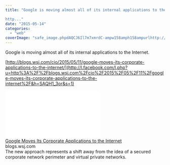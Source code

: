 ```yaml
---
title: "Google is moving almost all of its internal applications to the Internet. 

http..."
date: "2015-05-14"
categories: 
  - "web"
coverImage: "safe_image.phpdAQCJ6Il7m7xmrdC-ampw158amph158ampurlhttp://si.wsj_.net/public/resources/images/BN-IJ043_0511_c_E_20150511151454.jpg"
---
```


Google is moving almost all of its internal applications to the Internet.  
  
[http://blogs.wsj.com/cio/2015/05/11/google-moves-its-corporate-applications-to-the-internet/](http://l.facebook.com/l.php?u=http%3A%2F%2Fblogs.wsj.com%2Fcio%2F2015%2F05%2F11%2Fgoogle-moves-its-corporate-applications-to-the-internet%2F&h=SAQH1_3or&s=1)  
  
[![](images/safe_image.php?d=AQCJ6Il7m7xmrdC-&w=158&h=158&url=http%3A%2F%2Fsi.wsj.net%2Fpublic%2Fresources%2Fimages%2FBN-IJ043_0511_c_E_20150511151454.jpg)](http://l.facebook.com/l.php?u=http%3A%2F%2Fblogs.wsj.com%2Fcio%2F2015%2F05%2F11%2Fgoogle-moves-its-corporate-applications-to-the-internet%2F&h=hAQF_wnww&s=1)  
[Google Moves Its Corporate Applications to the Internet](http://l.facebook.com/l.php?u=http%3A%2F%2Fblogs.wsj.com%2Fcio%2F2015%2F05%2F11%2Fgoogle-moves-its-corporate-applications-to-the-internet%2F%3Ffb_ref%3DDefault%26fb_source%3Dmessage&h=sAQE7e0O_&s=1)  
blogs.wsj.com  
The new approach represents a shift away from the idea of a secured corporate network perimeter and virtual private networks.
